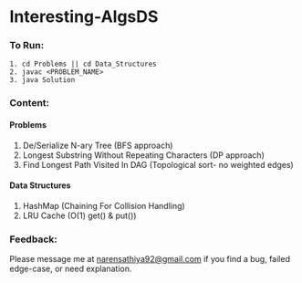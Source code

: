 # Interesting-AlgsDS

### To Run:

```
1. cd Problems || cd Data_Structures
2. javac <PROBLEM_NAME>
3. java Solution
```
### Content:

#### Problems
1. De/Serialize N-ary Tree (BFS approach)
2. Longest Substring Without Repeating Characters (DP approach)
3. Find Longest Path Visited In DAG (Topological sort- no weighted edges)

#### Data Structures
1. HashMap (Chaining For Collision Handling)
2. LRU Cache (O(1) get() & put())

### Feedback:

Please message me at narensathiya92@gmail.com if you find a bug, failed edge-case, or need explanation.
